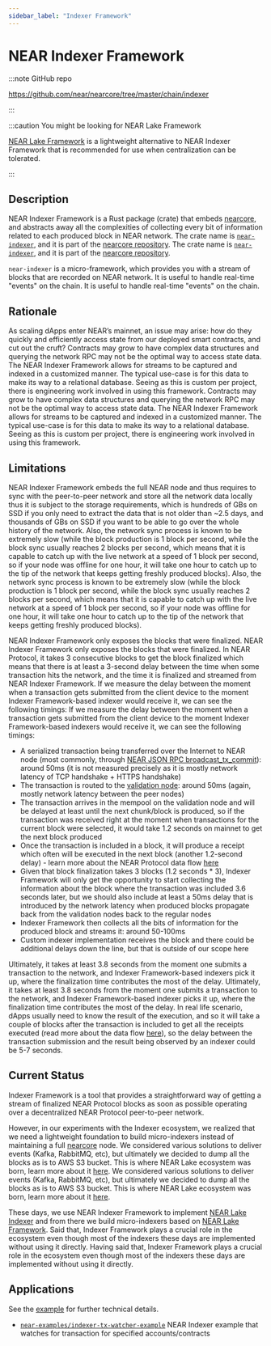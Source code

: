 ```yaml
---
sidebar_label: "Indexer Framework"
---
```


# NEAR Indexer Framework

:::note GitHub repo

https://github.com/near/nearcore/tree/master/chain/indexer

:::


:::caution You might be looking for NEAR Lake Framework

[NEAR Lake Framework](near-lake-framework.md) is a lightweight alternative to NEAR Indexer Framework that is recommended for use when centralization can be tolerated.

:::


## Description

NEAR Indexer Framework is a Rust package (crate) that embeds [nearcore](https://github.com/near/nearcore), and abstracts away all the complexities of collecting every bit of information related to each produced block in NEAR network. The crate name is [`near-indexer`](https://github.com/near/nearcore/tree/master/chain/indexer), and it is part of the [nearcore repository](https://github.com/near/nearcore). The crate name is [`near-indexer`](https://github.com/near/nearcore/tree/master/chain/indexer), and it is part of the [nearcore repository](https://github.com/near/nearcore).

`near-indexer` is a micro-framework, which provides you with a stream of blocks that are recorded on NEAR network. It is useful to handle real-time "events" on the chain. It is useful to handle real-time "events" on the chain.

## Rationale

As scaling dApps enter NEAR’s mainnet, an issue may arise: how do they quickly and efficiently access state from our deployed smart contracts, and cut out the cruft? Contracts may grow to have complex data structures and querying the network RPC may not be the optimal way to access state data. The NEAR Indexer Framework allows for streams to be captured and indexed in a customized manner. The typical use-case is for this data to make its way to a relational database. Seeing as this is custom per project, there is engineering work involved in using this framework. Contracts may grow to have complex data structures and querying the network RPC may not be the optimal way to access state data. The NEAR Indexer Framework allows for streams to be captured and indexed in a customized manner. The typical use-case is for this data to make its way to a relational database. Seeing as this is custom per project, there is engineering work involved in using this framework.

## Limitations

NEAR Indexer Framework embeds the full NEAR node and thus requires to sync with the peer-to-peer network and store all the network data locally thus it is subject to the storage requirements, which is hundreds of GBs on SSD if you only need to extract the data that is not older than ~2.5 days, and thousands of GBs on SSD if you want to be able to go over the whole history of the network. Also, the network sync process is known to be extremely slow (while the block production is 1 block per second, while the block sync usually reaches 2 blocks per second, which means that it is capable to catch up with the live network at a speed of 1 block per second, so if your node was offline for one hour, it will take one hour to catch up to the tip of the network that keeps getting freshly produced blocks). Also, the network sync process is known to be extremely slow (while the block production is 1 block per second, while the block sync usually reaches 2 blocks per second, which means that it is capable to catch up with the live network at a speed of 1 block per second, so if your node was offline for one hour, it will take one hour to catch up to the tip of the network that keeps getting freshly produced blocks).

NEAR Indexer Framework only exposes the blocks that were finalized. NEAR Indexer Framework only exposes the blocks that were finalized. In NEAR Protocol, it takes 3 consecutive blocks to get the block finalized which means that there is at least a 3-second delay between the time when some transaction hits the network, and the time it is finalized and streamed from NEAR Indexer Framework. If we measure the delay between the moment when a transaction gets submitted from the client device to the moment Indexer Framework-based indexer would receive it, we can see the following timings: If we measure the delay between the moment when a transaction gets submitted from the client device to the moment Indexer Framework-based indexers would receive it, we can see the following timings:

* A serialized transaction being transferred over the Internet to NEAR node (most commonly, through [NEAR JSON RPC broadcast_tx_commit](https://docs.near.org/api/rpc/transactions#send-transaction-await)): around 50ms (it is not measured precisely as it is mostly network latency of TCP handshake + HTTPS handshake)
* The transaction is routed to the [validation node](https://near-nodes.io/intro/what-is-a-node): around 50ms (again, mostly network latency between the peer nodes)
* The transaction arrives in the mempool on the validation node and will be delayed at least until the next chunk/block is produced, so if the transaction was received right at the moment when transactions for the current block were selected, it would take 1.2 seconds on mainnet to get the next block produced
* Once the transaction is included in a block, it will produce a receipt which often will be executed in the next block (another 1.2-second delay) - learn more about the NEAR Protocol data flow [here](../data-flow/near-data-flow.md)
* Given that block finalization takes 3 blocks (1.2 seconds * 3), Indexer Framework will only get the opportunity to start collecting the information about the block where the transaction was included 3.6 seconds later, but we should also include at least a 50ms delay that is introduced by the network latency when produced blocks propagate back from the validation nodes back to the regular nodes
* Indexer Framework then collects all the bits of information for the produced block and streams it: around 50-100ms
* Custom indexer implementation receives the block and there could be additional delays down the line, but that is outside of our scope here

Ultimately, it takes at least 3.8 seconds from the moment one submits a transaction to the network, and Indexer Framework-based indexers pick it up, where the finalization time contributes the most of the delay. Ultimately, it takes at least 3.8 seconds from the moment one submits a transaction to the network, and Indexer Framework-based indexer picks it up, where the finalization time contributes the most of the delay. In real life scenario, dApps usually need to know the result of the execution, and so it will take a couple of blocks after the transaction is included to get all the receipts executed (read more about the data flow [here](../data-flow/near-data-flow.md)), so the delay between the transaction submission and the result being observed by an indexer could be 5-7 seconds.

## Current Status

Indexer Framework is a tool that provides a straightforward way of getting a stream of finalized NEAR Protocol blocks as soon as possible operating over a decentralized NEAR Protocol peer-to-peer network.

However, in our experiments with the Indexer ecosystem, we realized that we need a lightweight foundation to build micro-indexers instead of maintaining a full [nearcore](https://github.com/near/nearcore) node. We considered various solutions to deliver events (Kafka, RabbitMQ, etc), but ultimately we decided to dump all the blocks as is to AWS S3 bucket. This is where NEAR Lake ecosystem was born, learn more about it [here](near-lake-framework.md). We considered various solutions to deliver events (Kafka, RabbitMQ, etc), but ultimately we decided to dump all the blocks as is to AWS S3 bucket. This is where NEAR Lake ecosystem was born, learn more about it [here](near-lake-framework.md).

These days, we use NEAR Indexer Framework to implement [NEAR Lake Indexer](https://github.com/near/near-lake-indexer) and from there we build micro-indexers based on [NEAR Lake Framework](near-lake-framework.md). Said that, Indexer Framework plays a crucial role in the ecosystem even though most of the indexers these days are implemented without using it directly. Having said that, Indexer Framework plays a crucial role in the ecosystem even though most of the indexers these days are implemented without using it directly.

## Applications

See the [example](https://github.com/nearprotocol/nearcore/tree/master/tools/indexer/example) for further technical details.

- [`near-examples/indexer-tx-watcher-example`](https://github.com/near-examples/indexer-tx-watcher-example) NEAR Indexer example that watches for transaction for specified accounts/contracts
